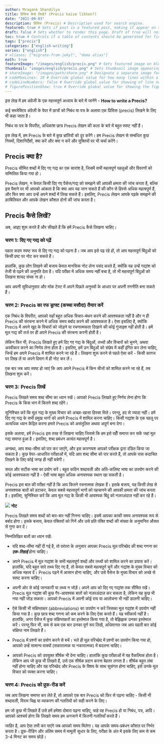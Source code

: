 ```yaml
---
author: Mragank Shandilya
title: प्रिसिस कैसे लिखें? (Precis kaise likhen?)
date: "2021-09-03"
description: प्रिसिस (Precis) # Description used for search engine.
featured: true # Sets if post is a featured post, making it appear on the sidebar. A featured post won't be listed on the sidebar if it's the current page
draft: false # Sets whether to render this page. Draft of true will not be rendered.
toc: true # Controls if a table of contents should be generated for first-level links automatically.
tags: ["precis"]
categories: ["english-writing"]
series: ["english"]
# aliases: ["migrate-from-jekyl", "demo alias"]
math: true
featureImage: "/images/english/precis.png" # Sets featured image on blog post.
thumbnail: "images/english/precis.png" # Sets thumbnail image appearing inside card on homepage. I will keep it the same as featureImage.
# shareImage: "/images/path/share.png" # Designate a separate image for social media sharing.
# codeMaxLines: 10 # Override global value for how many lines within a code block before auto-collapsing.
# codeLineNumbers: false # Override global value for showing of line numbers within code block.
# figurePositionShow: true # Override global value for showing the figure label.
---
```


इस लेख में हम अंग्रेजी के एक महत्त्वपूर्ण अध्याय के बारे में जानेंगे - <strong>How to write a Precis?</strong>

कई सब्जेक्टिव अंग्रेजी के पेपर में छात्रों को निबंध या पत्र के अलावा एक प्रिसिस (precis) लिखने के लिए भी कहा जाता है।

निबंध या पत्र के विपरीत, अधिकांश छात्र Precis लेखन की कला के बारे में बहुत स्पष्ट नहीं हैं।

इस लेख में, हम Precis के बारे में कुछ भ्रांतियों को दूर करेंगे। हम Precis लेखन से सम्बंधित कुछ नियमों, दिशानिर्देशों, क्या करें और क्या न करें और युक्तियों पर भी चर्चा करेंगे।


## Precis क्या है?

Precis सीमित शब्दों में दिए गए गद्य का एक सारांश है, जिसमें सभी महत्वपूर्ण पहलुओं और विवरणों को सम्मिलित किया गया हो।

Precis लेखन, न केवल किसी दिए गए पैसेज/गद्य को समझने की आपकी क्षमता की जांच करता है, बल्कि इस पैमाने पर भी आपको आंकता है कि क्या आप यह जान सकते हैं की कौन से हिस्से अधिक महत्वपूर्ण हैं, और फिर क्या आप उन्हें अपने शब्दों में लिख सकते हैं। इसलिए, Precis लेखन आपके पढ़के समझने की क़ाबिलियत और आपके लेखन कौशल दोनों की जांच करता है।


## Precis कैसे लिखें?

अब, आइए शुरू करते हैं और सीखते हैं कि हमें Precis कैसे लिखना चाहिए। 

### चरण 1: दिए गए गद्य को पढ़ें

पहला कदम स्पष्ट रूप से दिए गए गद्य को पढ़ना है। जब आप इसे पढ़ रहे हों, तो आप महत्वपूर्ण बिंदुओं को किसी प्रष्ट पर नोट कर सकते हैं।

हालांकि, कुछ लोग लिखने की बजाय केवल मानसिक नोट लेना पसंद करते हैं, क्योंकि यह उन्हें गद्यांश को तेजी से पढ़ने की अनुमति देता है। यदि परीक्षा में अधिक समय नहीं बचा है, तो भी महत्वपूर्ण बिंदुओं को लिखना शायद संभव ना हो।

आप अपनी सुविधानुसार और मॉक टेस्ट में अपने पिछले अनुभवों के आधार पर अपनी रणनीति बना सकते हैं।

### चरण 2: Precis का रफ ड्राफ्ट (कच्चा मसौदा) तैयार करें

एक निबंध के विपरीत, आपको यहाँ बहुत अधिक विचार-मंथन करने की आवश्यकता नहीं है और न ही Precis की संरचना करने में अधिक समय बर्बाद करने की आवश्यकता है। ऐसा इसलिए है, क्योंकि Precis में अपने खुद के विचारों को जोड़ने या रचनात्मकता दिखाने की कोई गुंजाइश नहीं होती है। हमें मूल गद्य की तर्ज पर ही अपने Precis की संरचना करनी होती है।

लेकिन फिर भी, Precis लिखते हुए हमें दिए गए गद्य के बिंदुओं, तथ्यों और विचारों को चुनने, अथवा अस्वीकार करने का निर्णय लेना होता है। इसलिए, हमें उन बिंदुओं को संछेप में कहीं इंगित कर लेना चाहिए, जिन्हें हम अपने Precis में शामिल करने जा रहे हैं। लिखना शुरू करने से पहले ऐसा करें - किसी कागज पर लिख लें या अपने दिमाग में ही नोट कर लें।

एक बार जब आप स्पष्ट हो जाएं कि आप अपने Precis में किन चीजों को शामिल करने जा रहे हैं, तब लिखना शुरू करें।

### चरण 3: Precis लिखें

Precis लिखते समय शब्द सीमा का ध्यान रखें। आपको Precis लिखते हुए निर्णय लेना होगा कि Precis के किस भाग में कितने शब्द रहेंगे।

सुनिश्चित करें कि मूल गद्य के मुख्य विचार को अच्छा-खासा हिस्सा मिले। परन्तु, हद से ज्यादा नहीं। हमें दिए गए गद्य के सभी प्रमुख भागों को अपने Precis में शामिल करना चाहिए। किसी गद्यांश के एक पहलू पर अत्यधिक ध्यान केंद्रित करना हमारे Precis को असंतुलित अथवा अपूर्ण बना देगा।

इसके अलावा, हमें Precis इस तरह से लिखना चाहिए जिससे कि हम इसे वहीँ समाप्त कर सकें जहां मूल गद्य समाप्त हुआ है। इसलिए, शब्द प्रबंधन अत्यंत महत्वपूर्ण है।

अन्यथा, आप शब्द-सीमा को पार कर जाएंगे, और इस कारणवश आपको परीक्षक द्वारा दंडित किया जा सकता है। कुछ पेपर-आधारित परीक्षाओं में, यदि आप शब्द सीमा को पार करते हैं, तो आपके पास कदाचित लिखने के लिए कोई जगह ही नहीं बचेगी।

सरल और सटीक भाषा का प्रयोग करें। बहुत कठिन शब्दावली और अति-कलिष्ट भाषा का उपयोग करने की कोई आवश्यकता नहीं है - ऐसी भाषा बहुत अधिक अनावश्यक स्थान खा सकती है।

Precis इस बात की परीक्षा नहीं है कि आप कितने रचनात्मक लेखक हैं। इसके बजाय, यह किसी लेख से अनावश्यक बातों को हटाकर, केवल सबसे महत्त्वपूर्ण भागों को पहचानने की आपकी क्षमता की जांच करता है। इसलिए, सुनिश्चित करें कि आप मूल गद्य के किसी भी आवश्यक बिंदु को नज़रअंदाज़ नहीं  कर रहे हैं।

<div class="toc-mak">
  <img src="../../../images/pencil.png">
  <b>नोट</b><br>

Precis लिखते समय शब्दों को बार-बार नहीं गिनना चाहिए। इसमें आपका काफी समय अनावश्यक रूप से बर्बाद होगा। इसके बजाय, केवल पंक्तियों को गिनें और उसे प्रति पंक्ति शब्दों की संख्या के अनुमानित औसत से गुणा कर दें।
</div>

निम्नलिखित बातों का ध्यान रखें:

* यदि शब्द-सीमा नहीं दी गई है, तो परंपरा के अनुसार आपका Precis मूल परिच्छेद की शब्द गणना का ***एक-तिहाई*** होना चाहिए।

* अपने Precis में मूल गद्यांश के सभी महत्वपूर्ण शब्दों और तथ्यों को शामिल करने का प्रयास करें। हालांकि, यदि बहुत सारे तथ्य दिए गए हैं, तो केवल सबसे महत्वपूर्ण चुनें और गद्यांश के मुख्य विचार को अधिक महत्व दें। Precis पढ़ने में आसान होना चाहिए, और उसे पैसेज के मुख्य विचार को अच्छे से स्पष्ट करना चाहिए।

* अपनी ओर से कोई जानकारी या तथ्य न जोड़ें। अपने आप को दिए गए गद्यांश तक सीमित रखें। Precis मूल गद्यांश की कुछ गैर-आवश्यक बातों को नज़रअंदाज़ कर सकता है, लेकिन यह कुछ भी नया नहीं जोड़ सकता। आपको Precis में अपनी कोई राय या आलोचना भी नहीं डालनी चाहिए।

* ऐसे किसी भी संक्षिप्ताक्षर (abbreviations) का उपयोग न करें जिसका मूल गद्यांश में उपयोग नहीं किया गया है। कुछ छात्र शब्द गणना को कम करने के लिए ऐसा करते हैं। यह स्वीकार्य नहीं है। हालांकि, अगर पैसेज में कुछ संक्षिप्ताक्षरों का इस्तेमाल किया गया है, तो बेझिझक उनका इस्तेमाल करें। परन्तु फिर भी, कम से कम एक बार उनका पूर्ण रूप लिखें, अधिमानतः जब आप पहली बार कोई संक्षिप्त नाम लिखते हैं।

* Precis में प्रश्नों का प्रयोग करने से बचें। भले ही मूल परिच्छेद में प्रश्नों का उपयोग किया गया हो, आपको उन्हें सामान्य वाक्यों (सकारात्मक या नकारात्मक) में बदलना चाहिए।

* आपको Precis को उपयुक्त शीर्षक भी देना चाहिए। हालांकि कुछ परीक्षाओं में यह वैकल्पिक होता है। लेकिन आप जो कुछ भी लिखते हैं, उसे एक शीर्षक प्रदान करना बेहतर लगता है। शीर्षक बहुत लंबा नहीं होना चाहिए और यह परिच्छेद और Precis के विषय के साथ सुसंगत होना चाहिए, इसे उनके मूल विचार को व्यक्त करना चाहिए।

### चरण 4: Precis को प्रूफ-रीड करें

जब आप लिखना समाप्त कर लेते हैं, तो आपको एक बार Precis को फिर से पढ़ना चाहिए - किसी भी शब्दावली, विराम चिह्न या व्याकरण की गलतियों को सही करने के लिए।

हम जो कुछ भी लिखते हैं उसे हमें हमेशा दोबारा पढ़ना चाहिए, चाहे वह Precis हो या निबंध, पत्र, आदि। आपको आश्चर्य होगा कि लिखते समय हम अनजाने में कितनी गलतियाँ करते हैं।

जाहिर है, आप ऐसा तभी कर पाएंगे जब आपको समय मिलेगा। यह आपके समय-प्रबंधन कौशल पर निर्भर करता है। प्रूफ-रीडिंग और अंतिम समय में मामूली सुधार के लिए, परीक्षा के अंत में इसके लिए कम से कम 3-4 मिनट का समय छोड़ें।
